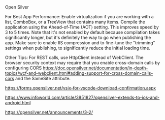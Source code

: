 Open Silver

For Best App Performance:
Enable virtualization if you are working with a list, ComboBox, or a TreeView that contains many items.
Compile the application using the Ahead-of-Time (AOT) setting. This improves speed by 3 to 5 times. Note that it's not enabled by default because compilation takes significantly longer, but it's definitely the way to go when publishing the app.
Make sure to enable IIS compression and to fine-tune the "trimming" settings when publishing, to significantly reduce the initial loading time.

Other Tips:
For REST calls, use HttpClient instead of WebClient.
The browser security context may require that you enable cross-domain calls by 
configuring CORS 
    https://doc.opensilver.net/documentation/in-depth-topics/wcf-and-webclient.html#adding-support-for-cross-domain-calls-cors
and 
the SameSite attribute.


https://forms.opensilver.net/vsix-for-vscode-download-confirmation.aspx

https://www.infoworld.com/article/3851827/opensilver-extends-to-ios-and-android.html

https://opensilver.net/announcements/3-2/

